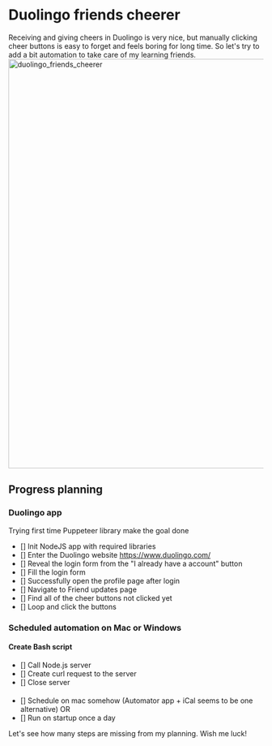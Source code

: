 # Duolingo friends cheerer
Receiving and giving cheers in Duolingo is very nice, but manually clicking cheer buttons is easy to forget and feels boring for long time. So let's try to add a bit automation to take care of my learning friends.
<img width="807" alt="duolingo_friends_cheerer" src="https://user-images.githubusercontent.com/16792417/177190174-a569ec8b-9dc4-4727-9603-d533dbc9a858.png">

## Progress planning
### Duolingo app
Trying first time Puppeteer library make the goal done
- [] Init NodeJS app with required libraries
- [] Enter the Duolingo website https://www.duolingo.com/
- [] Reveal the login form from the "I already have a account" button
- [] Fill the login form
- [] Successfully open the profile page after login
- [] Navigate to Friend updates page
- [] Find all of the cheer buttons not clicked yet
- [] Loop and click the buttons

### Scheduled automation on Mac or Windows
#### Create Bash script
- [] Call Node.js server
- [] Create curl request to the server
- [] Close server
####
- [] Schedule on mac somehow (Automator app + iCal seems to be one alternative)
OR
- [] Run on startup once a day

Let's see how many steps are missing from my planning. Wish me luck!
